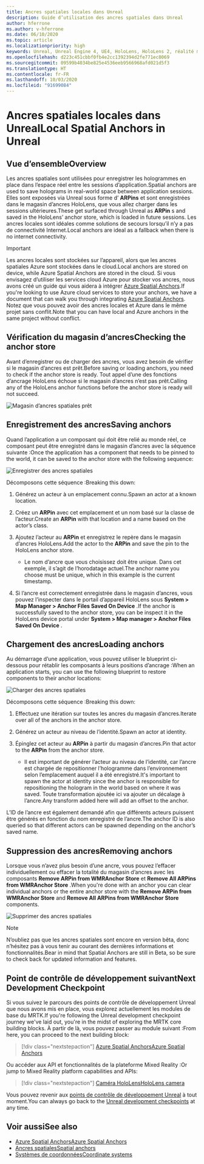 ```yaml
---
title: Ancres spatiales locales dans Unreal
description: Guide d’utilisation des ancres spatiales dans Unreal
author: hferrone
ms.author: v-hferrone
ms.date: 06/10/2020
ms.topic: article
ms.localizationpriority: high
keywords: Unreal, Unreal Engine 4, UE4, HoloLens, HoloLens 2, réalité mixte, développement, fonctionnalités, documentation, guides, hologrammes, ancres spatiales
ms.openlocfilehash: d223c451cbbf0fb4e2cc1392394d2fe771ec8069
ms.sourcegitcommit: 09599b4034be825e4536eeb9566968afd021d5f3
ms.translationtype: HT
ms.contentlocale: fr-FR
ms.lasthandoff: 10/03/2020
ms.locfileid: "91699084"
---
```

# <a name="local-spatial-anchors-in-unreal"></a><span data-ttu-id="4a37c-104">Ancres spatiales locales dans Unreal</span><span class="sxs-lookup"><span data-stu-id="4a37c-104">Local Spatial Anchors in Unreal</span></span>

## <a name="overview"></a><span data-ttu-id="4a37c-105">Vue d’ensemble</span><span class="sxs-lookup"><span data-stu-id="4a37c-105">Overview</span></span>

<span data-ttu-id="4a37c-106">Les ancres spatiales sont utilisées pour enregistrer les hologrammes en place dans l’espace réel entre les sessions d’application.</span><span class="sxs-lookup"><span data-stu-id="4a37c-106">Spatial anchors are used to save holograms in real-world space between application sessions.</span></span> <span data-ttu-id="4a37c-107">Elles sont exposées via Unreal sous forme d’ **ARPins** et sont enregistrées dans le magasin d’ancres HoloLens, que vous allez charger dans les sessions ultérieures.</span><span class="sxs-lookup"><span data-stu-id="4a37c-107">These get surfaced through Unreal as **ARPin** s and saved in the HoloLens’ anchor store, which is loaded in future sessions.</span></span> <span data-ttu-id="4a37c-108">Les ancres locales sont idéales comme solutions de secours lorsqu’il n’y a pas de connectivité Internet.</span><span class="sxs-lookup"><span data-stu-id="4a37c-108">Local anchors are ideal as a fallback when there is no internet connectivity.</span></span>

> [!IMPORTANT]
> <span data-ttu-id="4a37c-109">Les ancres locales sont stockées sur l’appareil, alors que les ancres spatiales Azure sont stockées dans le cloud.</span><span class="sxs-lookup"><span data-stu-id="4a37c-109">Local anchors are stored on device, while Azure Spatial Anchors are stored in the cloud.</span></span> <span data-ttu-id="4a37c-110">Si vous envisagez d’utiliser les services cloud Azure pour stocker vos ancres, nous avons créé un guide qui vous aidera à intégrer [Azure Spatial Anchors](unreal-azure-spatial-anchors.md).</span><span class="sxs-lookup"><span data-stu-id="4a37c-110">If you're looking to use Azure cloud services to store your anchors, we have a document that can walk you through integrating [Azure Spatial Anchors](unreal-azure-spatial-anchors.md).</span></span> <span data-ttu-id="4a37c-111">Notez que vous pouvez avoir des ancres locales et Azure dans le même projet sans conflit.</span><span class="sxs-lookup"><span data-stu-id="4a37c-111">Note that you can have local and Azure anchors in the same project without conflict.</span></span>

## <a name="checking-the-anchor-store"></a><span data-ttu-id="4a37c-112">Vérification du magasin d’ancres</span><span class="sxs-lookup"><span data-stu-id="4a37c-112">Checking the anchor store</span></span>

<span data-ttu-id="4a37c-113">Avant d’enregistrer ou de charger des ancres, vous avez besoin de vérifier si le magasin d’ancres est prêt.</span><span class="sxs-lookup"><span data-stu-id="4a37c-113">Before saving or loading anchors, you need to check if the anchor store is ready.</span></span>  <span data-ttu-id="4a37c-114">Tout appel d’une des fonctions d’ancrage HoloLens échoue si le magasin d’ancres n’est pas prêt.</span><span class="sxs-lookup"><span data-stu-id="4a37c-114">Calling any of the HoloLens anchor functions before the anchor store is ready will not succeed.</span></span>  

![Magasin d’ancres spatiales prêt](images/unreal-spatialanchors-store-ready.PNG)

## <a name="saving-anchors"></a><span data-ttu-id="4a37c-116">Enregistrement des ancres</span><span class="sxs-lookup"><span data-stu-id="4a37c-116">Saving anchors</span></span>

<span data-ttu-id="4a37c-117">Quand l’application a un composant qui doit être relié au monde réel, ce composant peut être enregistré dans le magasin d’ancres avec la séquence suivante :</span><span class="sxs-lookup"><span data-stu-id="4a37c-117">Once the application has a component that needs to be pinned to the world, it can be saved to the anchor store with the following sequence:</span></span> 

![Enregistrer des ancres spatiales](images/unreal-spatialanchors-save.PNG)

<span data-ttu-id="4a37c-119">Décomposons cette séquence :</span><span class="sxs-lookup"><span data-stu-id="4a37c-119">Breaking this down:</span></span>
1. <span data-ttu-id="4a37c-120">Générez un acteur à un emplacement connu.</span><span class="sxs-lookup"><span data-stu-id="4a37c-120">Spawn an actor at a known location.</span></span>
2. <span data-ttu-id="4a37c-121">Créez un **ARPin** avec cet emplacement et un nom basé sur la classe de l’acteur.</span><span class="sxs-lookup"><span data-stu-id="4a37c-121">Create an **ARPin** with that location and a name based on the actor’s class.</span></span> 
3. <span data-ttu-id="4a37c-122">Ajoutez l’acteur au **ARPin** et enregistrez le repère dans le magasin d’ancres HoloLens.</span><span class="sxs-lookup"><span data-stu-id="4a37c-122">Add the actor to the **ARPin** and save the pin to the HoloLens anchor store.</span></span>  
    * <span data-ttu-id="4a37c-123">Le nom d’ancre que vous choisissez doit être unique. Dans cet exemple, il s’agit de l’horodatage actuel.</span><span class="sxs-lookup"><span data-stu-id="4a37c-123">The anchor name you choose must be unique, which in this example is the current timestamp.</span></span> 

4. <span data-ttu-id="4a37c-124">Si l’ancre est correctement enregistrée dans le magasin d’ancres, vous pouvez l’inspecter dans le portail d’appareil HoloLens sous **System > Map Manager > Anchor Files Saved On Device** .</span><span class="sxs-lookup"><span data-stu-id="4a37c-124">If the anchor is successfully saved to the anchor store, you can be inspect it in the HoloLens device portal under **System > Map manager > Anchor Files Saved On Device** .</span></span> 

## <a name="loading-anchors"></a><span data-ttu-id="4a37c-125">Chargement des ancres</span><span class="sxs-lookup"><span data-stu-id="4a37c-125">Loading anchors</span></span>

<span data-ttu-id="4a37c-126">Au démarrage d’une application, vous pouvez utiliser le blueprint ci-dessous pour rétablir les composants à leurs positions d’ancrage :</span><span class="sxs-lookup"><span data-stu-id="4a37c-126">When an application starts, you can use the following blueprint to restore components to their anchor locations:</span></span>

![Charger des ancres spatiales](images/unreal-spatialanchors-load.PNG)

<span data-ttu-id="4a37c-128">Décomposons cette séquence :</span><span class="sxs-lookup"><span data-stu-id="4a37c-128">Breaking this down:</span></span>
1. <span data-ttu-id="4a37c-129">Effectuez une itération sur toutes les ancres du magasin d’ancres.</span><span class="sxs-lookup"><span data-stu-id="4a37c-129">Iterate over all of the anchors in the anchor store.</span></span> 
2. <span data-ttu-id="4a37c-130">Générez un acteur au niveau de l’identité.</span><span class="sxs-lookup"><span data-stu-id="4a37c-130">Spawn an actor at identity.</span></span>
3. <span data-ttu-id="4a37c-131">Épinglez cet acteur au **ARPin** à partir du magasin d’ancres.</span><span class="sxs-lookup"><span data-stu-id="4a37c-131">Pin that actor to the **ARPin** from the anchor store.</span></span>  

    * <span data-ttu-id="4a37c-132">Il est important de générer l’acteur au niveau de l’identité, car l’ancre est chargée de repositionner l’hologramme dans l’environnement selon l’emplacement auquel il a été enregistré.</span><span class="sxs-lookup"><span data-stu-id="4a37c-132">It's important to spawn the actor at identity since the anchor is responsible for repositioning the hologram in the world based on where it was saved.</span></span> <span data-ttu-id="4a37c-133">Toute transformation ajoutée ici va ajouter un décalage à l’ancre.</span><span class="sxs-lookup"><span data-stu-id="4a37c-133">Any transform added here will add an offset to the anchor.</span></span> 

<span data-ttu-id="4a37c-134">L’ID de l’ancre est également demandé afin que différents acteurs puissent être générés en fonction du nom enregistré de l’ancre.</span><span class="sxs-lookup"><span data-stu-id="4a37c-134">The anchor ID is also queried so that different actors can be spawned depending on the anchor’s saved name.</span></span> 

## <a name="removing-anchors"></a><span data-ttu-id="4a37c-135">Suppression des ancres</span><span class="sxs-lookup"><span data-stu-id="4a37c-135">Removing anchors</span></span> 

<span data-ttu-id="4a37c-136">Lorsque vous n’avez plus besoin d’une ancre, vous pouvez l’effacer individuellement ou effacer la totalité du magasin d’ancres avec les composants **Remove ARPin from WMRAnchor Store** et **Remove All ARPins from WMRAnchor Store** .</span><span class="sxs-lookup"><span data-stu-id="4a37c-136">When you're done with an anchor you can clear individual anchors or the entire anchor store with the **Remove ARPin from WMRAnchor Store** and **Remove All ARPins from WMRAnchor Store** components.</span></span>

![Supprimer des ancres spatiales](images/unreal-spatialanchors-remove.PNG)

> [!NOTE]
> <span data-ttu-id="4a37c-138">N’oubliez pas que les ancres spatiales sont encore en version bêta, donc n’hésitez pas à vous tenir au courant des dernières informations et fonctionnalités.</span><span class="sxs-lookup"><span data-stu-id="4a37c-138">Bear in mind that Spatial Anchors are still in Beta, so be sure to check back for updated information and features.</span></span>

## <a name="next-development-checkpoint"></a><span data-ttu-id="4a37c-139">Point de contrôle de développement suivant</span><span class="sxs-lookup"><span data-stu-id="4a37c-139">Next Development Checkpoint</span></span>

<span data-ttu-id="4a37c-140">Si vous suivez le parcours des points de contrôle de développement Unreal que nous avons mis en place, vous explorez actuellement les modules de base du MRTK.</span><span class="sxs-lookup"><span data-stu-id="4a37c-140">If you're following the Unreal development checkpoint journey we've laid out, you're in the midst of exploring the MRTK core building blocks.</span></span> <span data-ttu-id="4a37c-141">À partir de là, vous pouvez passer au module suivant :</span><span class="sxs-lookup"><span data-stu-id="4a37c-141">From here, you can proceed to the next building block:</span></span> 

> [!div class="nextstepaction"]
> [<span data-ttu-id="4a37c-142">Azure Spatial Anchors</span><span class="sxs-lookup"><span data-stu-id="4a37c-142">Azure Spatial Anchors</span></span>](unreal-azure-spatial-anchors.md)

<span data-ttu-id="4a37c-143">Ou accéder aux API et fonctionnalités de la plateforme Mixed Reality :</span><span class="sxs-lookup"><span data-stu-id="4a37c-143">Or jump to Mixed Reality platform capabilities and APIs:</span></span>

> [!div class="nextstepaction"]
> [<span data-ttu-id="4a37c-144">Caméra HoloLens</span><span class="sxs-lookup"><span data-stu-id="4a37c-144">HoloLens camera</span></span>](unreal-hololens-camera.md)

<span data-ttu-id="4a37c-145">Vous pouvez revenir aux [points de contrôle de développement Unreal](unreal-development-overview.md#2-core-building-blocks) à tout moment.</span><span class="sxs-lookup"><span data-stu-id="4a37c-145">You can always go back to the [Unreal development checkpoints](unreal-development-overview.md#2-core-building-blocks) at any time.</span></span>

## <a name="see-also"></a><span data-ttu-id="4a37c-146">Voir aussi</span><span class="sxs-lookup"><span data-stu-id="4a37c-146">See also</span></span>
* [<span data-ttu-id="4a37c-147">Azure Spatial Anchors</span><span class="sxs-lookup"><span data-stu-id="4a37c-147">Azure Spatial Anchors</span></span>](unreal-azure-spatial-anchors.md)
* [<span data-ttu-id="4a37c-148">Ancres spatiales</span><span class="sxs-lookup"><span data-stu-id="4a37c-148">Spatial anchors</span></span>](../../design/spatial-anchors.md)
* [<span data-ttu-id="4a37c-149">Systèmes de coordonnées</span><span class="sxs-lookup"><span data-stu-id="4a37c-149">Coordinate systems</span></span>](../../design/coordinate-systems.md)
